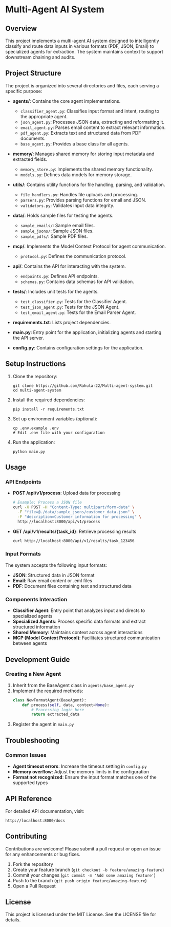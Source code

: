 # Multi-Agent AI System

## Overview
This project implements a multi-agent AI system designed to intelligently classify and route data inputs in various formats (PDF, JSON, Email) to specialized agents for extraction. The system maintains context to support downstream chaining and audits.

## Project Structure
The project is organized into several directories and files, each serving a specific purpose:

- **agents/**: Contains the core agent implementations.
  - `classifier_agent.py`: Classifies input format and intent, routing to the appropriate agent.
  - `json_agent.py`: Processes JSON data, extracting and reformatting it.
  - `email_agent.py`: Parses email content to extract relevant information.
  - `pdf_agent.py`: Extracts text and structured data from PDF documents.
  - `base_agent.py`: Provides a base class for all agents.

- **memory/**: Manages shared memory for storing input metadata and extracted fields.
  - `memory_store.py`: Implements the shared memory functionality.
  - `models.py`: Defines data models for memory storage.

- **utils/**: Contains utility functions for file handling, parsing, and validation.
  - `file_handlers.py`: Handles file uploads and processing.
  - `parsers.py`: Provides parsing functions for email and JSON.
  - `validators.py`: Validates input data integrity.

- **data/**: Holds sample files for testing the agents.
  - `sample_emails/`: Sample email files.
  - `sample_jsons/`: Sample JSON files.
  - `sample_pdfs/`: Sample PDF files.

- **mcp/**: Implements the Model Context Protocol for agent communication.
  - `protocol.py`: Defines the communication protocol.

- **api/**: Contains the API for interacting with the system.
  - `endpoints.py`: Defines API endpoints.
  - `schemas.py`: Contains data schemas for API validation.

- **tests/**: Includes unit tests for the agents.
  - `test_classifier.py`: Tests for the Classifier Agent.
  - `test_json_agent.py`: Tests for the JSON Agent.
  - `test_email_agent.py`: Tests for the Email Parser Agent.

- **requirements.txt**: Lists project dependencies.

- **main.py**: Entry point for the application, initializing agents and starting the API server.

- **config.py**: Contains configuration settings for the application.

## Setup Instructions
1. Clone the repository:
   ```
   git clone https://github.com/Rahula-22/Multi-agent-system.git
   cd multi-agent-system
   ```

2. Install the required dependencies:
   ```
   pip install -r requirements.txt
   ```

3. Set up environment variables (optional):
   ```
   cp .env.example .env
   # Edit .env file with your configuration
   ```

4. Run the application:
   ```
   python main.py
   ```

## Usage
### API Endpoints
- **POST /api/v1/process**: Upload data for processing
  ```bash
  # Example: Process a JSON file
  curl -X POST -H "Content-Type: multipart/form-data" \
    -F "file=@./data/sample_jsons/customer_data.json" \
    -F "description=Customer information for processing" \
    http://localhost:8000/api/v1/process
  ```

- **GET /api/v1/results/{task_id}**: Retrieve processing results
  ```bash
  curl http://localhost:8000/api/v1/results/task_123456
  ```

### Input Formats
The system accepts the following input formats:
- **JSON**: Structured data in JSON format
- **Email**: Raw email content or .eml files
- **PDF**: Document files containing text and structured data

### Components Interaction
- **Classifier Agent**: Entry point that analyzes input and directs to specialized agents
- **Specialized Agents**: Process specific data formats and extract structured information
- **Shared Memory**: Maintains context across agent interactions
- **MCP (Model Context Protocol)**: Facilitates structured communication between agents

## Development Guide
### Creating a New Agent
1. Inherit from the BaseAgent class in `agents/base_agent.py`
2. Implement the required methods:
   ```python
   class NewFormatAgent(BaseAgent):
       def process(self, data, context=None):
           # Processing logic here
           return extracted_data
   ```
3. Register the agent in `main.py`


## Troubleshooting
### Common Issues
- **Agent timeout errors**: Increase the timeout setting in `config.py`
- **Memory overflow**: Adjust the memory limits in the configuration
- **Format not recognized**: Ensure the input format matches one of the supported types


## API Reference
For detailed API documentation, visit:
```
http://localhost:8000/docs
```

## Contributing
Contributions are welcome! Please submit a pull request or open an issue for any enhancements or bug fixes.

1. Fork the repository
2. Create your feature branch (`git checkout -b feature/amazing-feature`)
3. Commit your changes (`git commit -m 'Add some amazing feature'`)
4. Push to the branch (`git push origin feature/amazing-feature`)
5. Open a Pull Request

## License
This project is licensed under the MIT License. See the LICENSE file for details.

